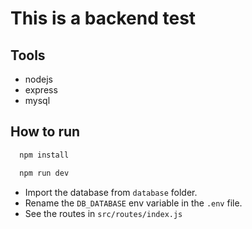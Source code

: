 # This is a backend test

## Tools

- nodejs
- express
- mysql

## How to run

```sh
  npm install
```

```sh
  npm run dev
```

- Import the database from `database` folder.
- Rename the `DB_DATABASE` env variable in the `.env` file.
- See the routes in `src/routes/index.js`
